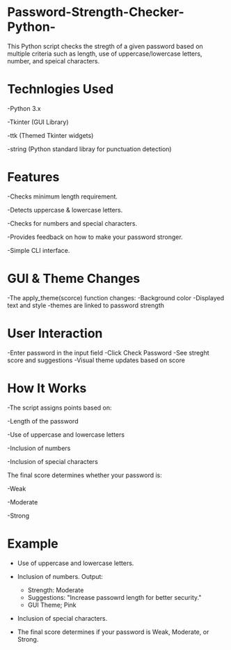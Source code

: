 # Password-Strength-Checker-Python-

This Python script checks the stregth of a given password based on multiple criteria such as length, use of uppercase/lowercase letters, number, and speical characters. 

# Technlogies Used 
-Python 3.x

-Tkinter (GUI Library)

-ttk (Themed Tkinter widgets)

-string (Python standard libray for punctuation detection)

# Features 
-Checks minimum length requirement.

-Detects uppercase & lowercase letters.

-Checks for numbers and special characters.

-Provides feedback on how to make your password stronger.

-Simple CLI interface.


  # GUI & Theme Changes
  -The apply_theme(scorce) function changes:
  -Background color
  -Displayed text and style
  -themes are linked to password strength

  # User Interaction
  -Enter password in the input field
  -Click Check Password
  -See streght score and suggestions
  -Visual theme updates based on score


  # How It Works
-The script assigns points based on:

-Length of the password

-Use of uppercase and lowercase letters

-Inclusion of numbers

-Inclusion of special characters


The final score determines whether your password is:

-Weak

-Moderate

-Strong

# Example




- Use of uppercase and lowercase letters.

- Inclusion of numbers.
   Output:
  - Strength: Moderate
  - Suggestions: "Increase passowrd length for better security."
  - GUI Theme; Pink
- Inclusion of special characters.

- The final score determines if your password is Weak, Moderate, or Strong.
